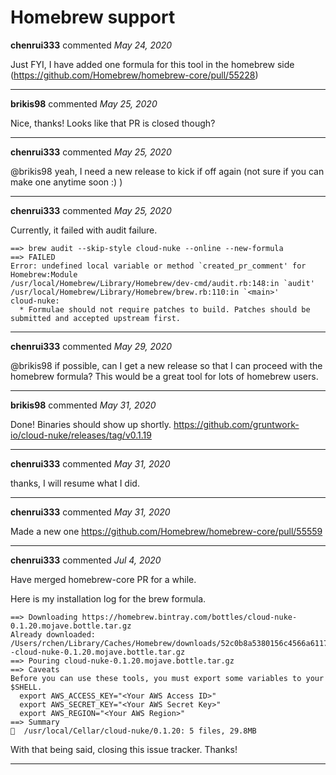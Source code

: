 # Homebrew support

**chenrui333** commented *May 24, 2020*

Just FYI, I have added one formula for this tool in the homebrew side (https://github.com/Homebrew/homebrew-core/pull/55228)
<br />
***


**brikis98** commented *May 25, 2020*

Nice, thanks! Looks like that PR is closed though?
***

**chenrui333** commented *May 25, 2020*

@brikis98 yeah, I need a new release to kick if off again (not sure if you can make one anytime soon :) )
***

**chenrui333** commented *May 25, 2020*

Currently, it failed with audit failure.

```
==> brew audit --skip-style cloud-nuke --online --new-formula
==> FAILED
Error: undefined local variable or method `created_pr_comment' for Homebrew:Module
/usr/local/Homebrew/Library/Homebrew/dev-cmd/audit.rb:148:in `audit'
/usr/local/Homebrew/Library/Homebrew/brew.rb:110:in `<main>'
cloud-nuke:
  * Formulae should not require patches to build. Patches should be submitted and accepted upstream first.
```
***

**chenrui333** commented *May 29, 2020*

@brikis98 if possible, can I get a new release so that I can proceed with the homebrew formula? This would be a great tool for lots of homebrew users.
***

**brikis98** commented *May 31, 2020*

Done! Binaries should show up shortly. https://github.com/gruntwork-io/cloud-nuke/releases/tag/v0.1.19
***

**chenrui333** commented *May 31, 2020*

thanks, I will resume what I did.
***

**chenrui333** commented *May 31, 2020*

Made a new one https://github.com/Homebrew/homebrew-core/pull/55559
***

**chenrui333** commented *Jul 4, 2020*

Have merged homebrew-core PR for a while.

Here is my installation log for the brew formula.
```
==> Downloading https://homebrew.bintray.com/bottles/cloud-nuke-0.1.20.mojave.bottle.tar.gz
Already downloaded: /Users/rchen/Library/Caches/Homebrew/downloads/52c0b8a5380156c4566a6117ac0677d4bfbcb603c98d4d2fbbeb91c976ef1d6d--cloud-nuke-0.1.20.mojave.bottle.tar.gz
==> Pouring cloud-nuke-0.1.20.mojave.bottle.tar.gz
==> Caveats
Before you can use these tools, you must export some variables to your $SHELL.
  export AWS_ACCESS_KEY="<Your AWS Access ID>"
  export AWS_SECRET_KEY="<Your AWS Secret Key>"
  export AWS_REGION="<Your AWS Region>"
==> Summary
🍺  /usr/local/Cellar/cloud-nuke/0.1.20: 5 files, 29.8MB
```

With that being said, closing this issue tracker. Thanks!
***

